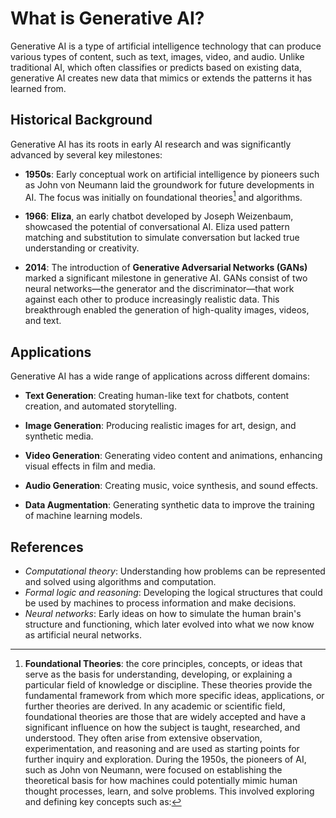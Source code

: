 # What is Generative AI?

Generative AI is a type of artificial intelligence technology that can produce various types of content, such as text, images, video, and audio. Unlike traditional AI, which often classifies or predicts based on existing data, generative AI creates new data that mimics or extends the patterns it has learned from.

## Historical Background

Generative AI has its roots in early AI research and was significantly advanced by several key milestones:

- **1950s**: Early conceptual work on artificial intelligence by pioneers such as John von Neumann laid the groundwork for future developments in AI. The focus was initially on foundational theories[^1] and algorithms.

- **1966**: **Eliza**, an early chatbot developed by Joseph Weizenbaum, showcased the potential of conversational AI. Eliza used pattern matching and substitution to simulate conversation but lacked true understanding or creativity.

- **2014**: The introduction of **Generative Adversarial Networks (GANs)** marked a significant milestone in generative AI. GANs consist of two neural networks—the generator and the discriminator—that work against each other to produce increasingly realistic data. This breakthrough enabled the generation of high-quality images, videos, and text.

## Applications

Generative AI has a wide range of applications across different domains:

- **Text Generation**: Creating human-like text for chatbots, content creation, and automated storytelling.

- **Image Generation**: Producing realistic images for art, design, and synthetic media.

- **Video Generation**: Generating video content and animations, enhancing visual effects in film and media.

- **Audio Generation**: Creating music, voice synthesis, and sound effects.

- **Data Augmentation**: Generating synthetic data to improve the training of machine learning models.

## References
[^1]: **Foundational Theories**: the core principles, concepts, or ideas that serve as the basis for understanding, developing, or explaining a particular field of knowledge or discipline. These theories provide the fundamental framework from which more specific ideas, applications, or further theories are derived.
In any academic or scientific field, foundational theories are those that are widely accepted and have a significant influence on how the subject is taught, researched, and understood. They often arise from extensive observation, experimentation, and reasoning and are used as starting points for further inquiry and exploration.
During the 1950s, the pioneers of AI, such as John von Neumann, were focused on establishing the theoretical basis for how machines could potentially mimic human thought processes, learn, and solve problems. This involved exploring and defining key concepts such as:
- *Computational theory*: Understanding how problems can be represented and solved using algorithms and computation.
- *Formal logic and reasoning*: Developing the logical structures that could be used by machines to process information and make decisions.
- *Neural networks*: Early ideas on how to simulate the human brain's structure and functioning, which later evolved into what we now know as artificial neural networks.

